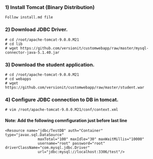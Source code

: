### 1) Install Tomcat (Binary Distribution)
```
Follow install.md file 
```

### 2) Download JDBC Driver.
```
# cd /root/apache-tomcat-9.0.0.M21
# cd lib
# wget https://github.com/versionit/customwebapp/raw/master/mysql-connector-java-5.1.40.jar
```

### 3) Download the student application.
```
# cd /root/apache-tomcat-9.0.0.M21
# cd webapps
# wget https://github.com/versionit/customwebapp/raw/master/student.war
```

### 4) Configure JDBC connection to DB in tomcat.
```
# vim /root/apache-tomcat-9.0.0.M21/conf/context.xml
```
#### Note: Add the following comnfiguration just before last line
```
<Resource name="jdbc/TestDB" auth="Container" type="javax.sql.DataSource"
               maxTotal="100" maxIdle="30" maxWaitMillis="10000"
               username="root" password="root" driverClassName="com.mysql.jdbc.Driver"
               url="jdbc:mysql://localhost:3306/test"/>
```
